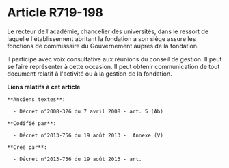 # Article R719-198

Le recteur de l'académie, chancelier des universités, dans le ressort de laquelle l'établissement abritant la fondation a son
siège assure les fonctions de commissaire du Gouvernement auprès de la fondation.

Il participe avec voix consultative aux réunions du conseil de gestion. Il peut se faire représenter à cette occasion. Il
peut obtenir communication de tout document relatif à l'activité ou à la gestion de la fondation.

**Liens relatifs à cet article**

	**Anciens textes**:

	  - Décret n°2008-326 du 7 avril 2008 - art. 5 (Ab)

	**Codifié par**:

	  - Décret n°2013-756 du 19 août 2013 -  Annexe (V)

	**Créé par**:

	  - Décret n°2013-756 du 19 août 2013 - art.
